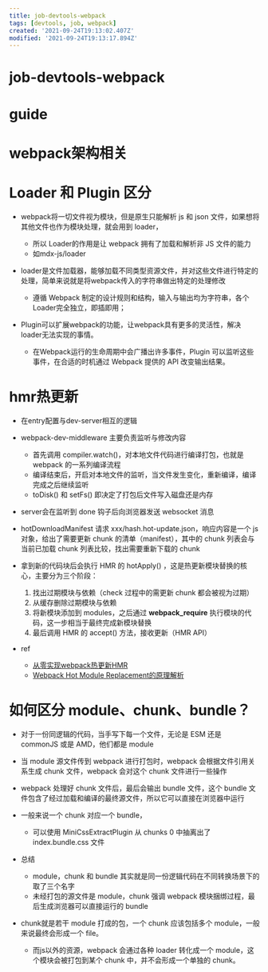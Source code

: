 ```yaml
---
title: job-devtools-webpack
tags: [devtools, job, webpack]
created: '2021-09-24T19:13:02.407Z'
modified: '2021-09-24T19:13:17.894Z'
---
```


# job-devtools-webpack

# guide

# webpack架构相关
# Loader 和 Plugin 区分
- webpack将一切文件视为模块，但是原生只能解析 js 和 json 文件，如果想将其他文件也作为模块处理，就会用到 loader，
  - 所以 Loader的作用是让 webpack 拥有了加载和解析非 JS 文件的能力
  - 如mdx-js/loader
- loader是文件加载器，能够加载不同类型资源文件，并对这些文件进行特定的处理，简单来说就是将webpack传入的字符串做出特定的处理修改
  - 遵循 Webpack 制定的设计规则和结构，输入与输出均为字符串，各个Loader完全独立，即插即用；

- Plugin可以扩展webpack的功能，让webpack具有更多的灵活性，解决loader无法实现的事情。
  - 在Webpack运行的生命周期中会广播出许多事件，Plugin 可以监听这些事件，在合适的时机通过 Webpack 提供的 API 改变输出结果。

# hmr热更新
- 在entry配置与dev-server相互的逻辑
- webpack-dev-middleware 主要负责监听与修改内容
  - 首先调用 compiler.watch()，对本地文件代码进行编译打包，也就是 webpack 的一系列编译流程
  - 编译结束后，开启对本地文件的监听，当文件发生变化，重新编译，编译完成之后继续监听
  - toDisk() 和 setFs() 即决定了打包后文件写入磁盘还是内存
- server会在监听到 done 钩子后向浏览器发送 websocket 消息
- hotDownloadManifest 请求 xxx/hash.hot-update.json，响应内容是一个 js 对象，给出了需要更新 chunk 的清单（manifest），其中的 chunk 列表会与当前已加载 chunk 列表比较，找出需要重新下载的 chunk
- 拿到新的代码块后会执行 HMR 的 hotApply() ，这是热更新模块替换的核心，主要分为三个阶段：
  1. 找出过期模块与依赖（check 过程中的需更新 chunk 都会被视为过期）
  2. 从缓存删除过期模块与依赖
  3. 将新模块添加到 modules，之后通过 __webpack_require__ 执行模块的代码，这一步相当于最终完成新模块替换
  4. 最后调用 HMR 的 accept() 方法，接收更新（HMR API）

- ref
  - [从零实现webpack热更新HMR](https://juejin.cn/post/6844904020528594957)
  - [Webpack Hot Module Replacement的原理解析](https://github.com/Jocs/jocs.github.io/issues/15)
# 如何区分 module、chunk、bundle？
- 对于一份同逻辑的代码，当手写下每一个文件，无论是 ESM 还是 commonJS 或是 AMD，他们都是 module
- 当 module 源文件传到 webpack 进行打包时，webpack 会根据文件引用关系生成 chunk 文件，webpack 会对这个 chunk 文件进行一些操作
- webpack 处理好 chunk 文件后，最后会输出 bundle 文件，这个 bundle 文件包含了经过加载和编译的最终源文件，所以它可以直接在浏览器中运行
- 一般来说一个 chunk 对应一个 bundle，
  - 可以使用 MiniCssExtractPlugin 从 chunks 0 中抽离出了 index.bundle.css 文件

- 总结
  - module，chunk 和 bundle 其实就是同一份逻辑代码在不同转换场景下的取了三个名字
  - 未经打包的源文件是 module，chunk 强调 webpack 模块捆绑过程，最后生成浏览器可以直接运行的 bundle

- chunk就是若干 module 打成的包，一个 chunk 应该包括多个 module，一般来说最终会形成一个 file。
  - 而js以外的资源，webpack 会通过各种 loader 转化成一个 module，这个模块会被打包到某个 chunk 中，并不会形成一个单独的 chunk。

